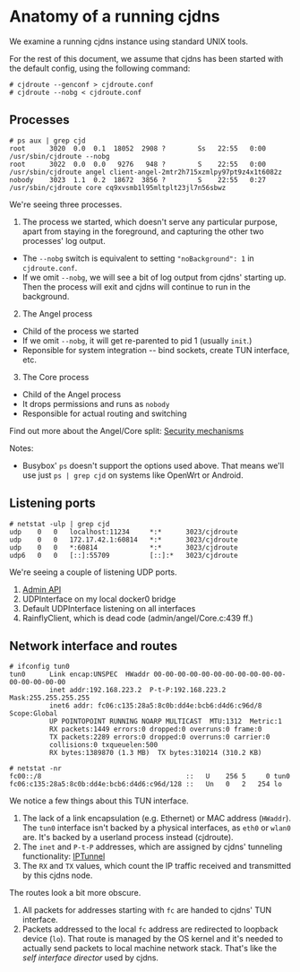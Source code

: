 # Anatomy of a running cjdns

We examine a running cjdns instance using standard UNIX tools.

For the rest of this document, we assume that cjdns has been started with the default config, using the following command:

```
# cjdroute --genconf > cjdroute.conf
# cjdroute --nobg < cjdroute.conf
```


## Processes

```
# ps aux | grep cjd
root      3020  0.0  0.1  18052  2908 ?        Ss   22:55   0:00 /usr/sbin/cjdroute --nobg
root      3022  0.0  0.0   9276   948 ?        S    22:55   0:00 /usr/sbin/cjdroute angel client-angel-2mtr2h715xzmlpy97pt9z4x1t6082z
nobody    3023  1.1  0.2  18672  3856 ?        S    22:55   0:27 /usr/sbin/cjdroute core cq9xvsmb1l95mltplt23jl7n56sbwz
```

We're seeing three processes.

1. The process we started, which doesn't serve any particular purpose, apart from staying in the foreground, and capturing the other two processes' log output.
  - The `--nobg` switch is equivalent to setting `"noBackground": 1` in `cjdroute.conf`.
  - If we omit `--nobg`, we will see a bit of log output from cjdns' starting up. Then the process will exit and cjdns will continue to run in the background.
2. The Angel process
  - Child of the process we started
  - If we omit `--nobg`, it will get re-parented to pid 1 (usually `init`.)
  - Reponsible for system integration -- bind sockets, create TUN interface, etc.
3. The Core process
  - Child of the Angel process
  - It drops permissions and runs as `nobody`
  - Responsible for actual routing and switching

Find out more about the Angel/Core split: [Security mechanisms](security.md)

Notes:

- Busybox' `ps` doesn't support the options used above. That means we'll use just `ps | grep cjd` on systems like OpenWrt or Android.


## Listening ports

```
# netstat -ulp | grep cjd
udp    0   0   localhost:11234     *:*      3023/cjdroute
udp    0   0   172.17.42.1:60814   *:*      3023/cjdroute
udp    0   0   *:60814             *:*      3023/cjdroute
udp6   0   0   [::]:55709          [::]:*   3023/cjdroute
```

We're seeing a couple of listening UDP ports.

1. [Admin API](admin.md)
2. UDPInterface on my local docker0 bridge
3. Default UDPInterface listening on all interfaces
4. RainflyClient, which is dead code (admin/angel/Core.c:439 ff.)


## Network interface and routes

```
# ifconfig tun0
tun0      Link encap:UNSPEC  HWaddr 00-00-00-00-00-00-00-00-00-00-00-00-00-00-00-00
          inet addr:192.168.223.2  P-t-P:192.168.223.2  Mask:255.255.255.255
          inet6 addr: fc06:c135:28a5:8c0b:dd4e:bcb6:d4d6:c96d/8 Scope:Global
          UP POINTOPOINT RUNNING NOARP MULTICAST  MTU:1312  Metric:1
          RX packets:1449 errors:0 dropped:0 overruns:0 frame:0
          TX packets:2289 errors:0 dropped:0 overruns:0 carrier:0
          collisions:0 txqueuelen:500
          RX bytes:1389870 (1.3 MB)  TX bytes:310214 (310.2 KB)

# netstat -nr
fc00::/8                                    ::   U    256 5     0 tun0
fc06:c135:28a5:8c0b:dd4e:bcb6:d4d6:c96d/128 ::   Un   0   2   254 lo
```

We notice a few things about this TUN interface.

1. The lack of a link encapsulation (e.g. Ethernet) or MAC address (`HWaddr`). The `tun0` interface isn't backed by a physical interfaces, as `eth0` or `wlan0` are. It's backed by a userland process instead (cjdroute).
2. The `inet` and `P-t-P` addresses, which are assigned by cjdns' tunneling functionality: [IPTunnel](iptunnel.md)
3. The `RX` and `TX` values, which count the IP traffic received and transmitted by this cjdns node.

The routes look a bit more obscure. <!-- maybe delete this line? -->

1. All packets for addresses starting with `fc` are handed to cjdns' TUN interface.
2. Packets addressed to the local `fc` address are redirected to loopback device (`lo`).
   That route is managed by the OS kernel and it's needed to actually send packets to local machine
   network stack. That's like the _self interface director_ used by cjdns.
